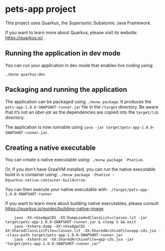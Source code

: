 # pets-app project

This project uses Quarkus, the Supersonic Subatomic Java Framework.

If you want to learn more about Quarkus, please visit its website: https://quarkus.io/ .

## Running the application in dev mode

You can run your application in dev mode that enables live coding using:
```
./mvnw quarkus:dev
```

## Packaging and running the application

The application can be packaged using `./mvnw package`.
It produces the `pets-app-1.0.0-SNAPSHOT-runner.jar` file in the `/target` directory.
Be aware that it’s not an _über-jar_ as the dependencies are copied into the `target/lib` directory.

The application is now runnable using `java -jar target/pets-app-1.0.0-SNAPSHOT-runner.jar`.

## Creating a native executable

You can create a native executable using: `./mvnw package -Pnative`.

Or, if you don't have GraalVM installed, you can run the native executable build in a container using: `./mvnw package -Pnative -Dquarkus.native.container-build=true`.

You can then execute your native executable with: `./target/pets-app-1.0.0-SNAPSHOT-runner`

If you want to learn more about building native executables, please consult https://quarkus.io/guides/building-native-image.



```
    java -XX:+UseAppCDS -XX:DumpLoadedClassList=classes.lst -jar target/pets-app-1.0.0-SNAPSHOT-runner.jar & sleep 5 && exit
    java -Xshare:dump -XX:+UseAppCDS -XX:SharedClassListFile=classes.lst -XX:SharedArchiveFile=app-cds.jsa --class-path target/pets-app-1.0.0-SNAPSHOT-runner.jar
    java -Xshare:on -XX:SharedArchiveFile=app-cds.jsa -jar "target/pets-app-1.0.0-SNAPSHOT-runner.jar"
```
